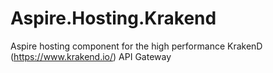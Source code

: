 # Aspire.Hosting.Krakend
Aspire hosting component for the high performance KrakenD (https://www.krakend.io/) API Gateway
